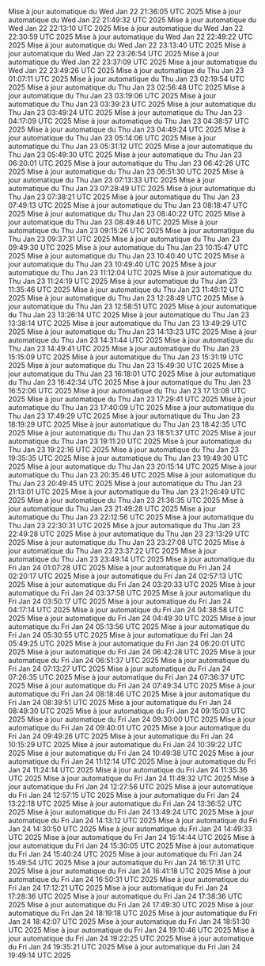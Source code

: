 Mise à jour automatique du Wed Jan 22 21:36:05 UTC 2025
Mise à jour automatique du Wed Jan 22 21:49:32 UTC 2025
Mise à jour automatique du Wed Jan 22 22:13:10 UTC 2025
Mise à jour automatique du Wed Jan 22 22:30:59 UTC 2025
Mise à jour automatique du Wed Jan 22 22:49:22 UTC 2025
Mise à jour automatique du Wed Jan 22 23:13:40 UTC 2025
Mise à jour automatique du Wed Jan 22 23:26:54 UTC 2025
Mise à jour automatique du Wed Jan 22 23:37:09 UTC 2025
Mise à jour automatique du Wed Jan 22 23:49:26 UTC 2025
Mise à jour automatique du Thu Jan 23 01:07:11 UTC 2025
Mise à jour automatique du Thu Jan 23 02:19:54 UTC 2025
Mise à jour automatique du Thu Jan 23 02:56:48 UTC 2025
Mise à jour automatique du Thu Jan 23 03:19:06 UTC 2025
Mise à jour automatique du Thu Jan 23 03:39:23 UTC 2025
Mise à jour automatique du Thu Jan 23 03:49:24 UTC 2025
Mise à jour automatique du Thu Jan 23 04:17:09 UTC 2025
Mise à jour automatique du Thu Jan 23 04:38:57 UTC 2025
Mise à jour automatique du Thu Jan 23 04:49:24 UTC 2025
Mise à jour automatique du Thu Jan 23 05:14:06 UTC 2025
Mise à jour automatique du Thu Jan 23 05:31:12 UTC 2025
Mise à jour automatique du Thu Jan 23 05:49:30 UTC 2025
Mise à jour automatique du Thu Jan 23 06:20:01 UTC 2025
Mise à jour automatique du Thu Jan 23 06:42:26 UTC 2025
Mise à jour automatique du Thu Jan 23 06:51:30 UTC 2025
Mise à jour automatique du Thu Jan 23 07:13:33 UTC 2025
Mise à jour automatique du Thu Jan 23 07:28:49 UTC 2025
Mise à jour automatique du Thu Jan 23 07:38:21 UTC 2025
Mise à jour automatique du Thu Jan 23 07:49:13 UTC 2025
Mise à jour automatique du Thu Jan 23 08:18:47 UTC 2025
Mise à jour automatique du Thu Jan 23 08:40:22 UTC 2025
Mise à jour automatique du Thu Jan 23 08:49:46 UTC 2025
Mise à jour automatique du Thu Jan 23 09:15:26 UTC 2025
Mise à jour automatique du Thu Jan 23 09:37:31 UTC 2025
Mise à jour automatique du Thu Jan 23 09:49:30 UTC 2025
Mise à jour automatique du Thu Jan 23 10:15:47 UTC 2025
Mise à jour automatique du Thu Jan 23 10:40:40 UTC 2025
Mise à jour automatique du Thu Jan 23 10:49:40 UTC 2025
Mise à jour automatique du Thu Jan 23 11:12:04 UTC 2025
Mise à jour automatique du Thu Jan 23 11:24:19 UTC 2025
Mise à jour automatique du Thu Jan 23 11:35:46 UTC 2025
Mise à jour automatique du Thu Jan 23 11:49:12 UTC 2025
Mise à jour automatique du Thu Jan 23 12:28:49 UTC 2025
Mise à jour automatique du Thu Jan 23 12:58:51 UTC 2025
Mise à jour automatique du Thu Jan 23 13:26:14 UTC 2025
Mise à jour automatique du Thu Jan 23 13:38:14 UTC 2025
Mise à jour automatique du Thu Jan 23 13:49:29 UTC 2025
Mise à jour automatique du Thu Jan 23 14:13:23 UTC 2025
Mise à jour automatique du Thu Jan 23 14:31:44 UTC 2025
Mise à jour automatique du Thu Jan 23 14:49:41 UTC 2025
Mise à jour automatique du Thu Jan 23 15:15:09 UTC 2025
Mise à jour automatique du Thu Jan 23 15:31:19 UTC 2025
Mise à jour automatique du Thu Jan 23 15:49:30 UTC 2025
Mise à jour automatique du Thu Jan 23 16:18:01 UTC 2025
Mise à jour automatique du Thu Jan 23 16:42:34 UTC 2025
Mise à jour automatique du Thu Jan 23 16:52:06 UTC 2025
Mise à jour automatique du Thu Jan 23 17:13:08 UTC 2025
Mise à jour automatique du Thu Jan 23 17:29:41 UTC 2025
Mise à jour automatique du Thu Jan 23 17:40:09 UTC 2025
Mise à jour automatique du Thu Jan 23 17:49:29 UTC 2025
Mise à jour automatique du Thu Jan 23 18:19:29 UTC 2025
Mise à jour automatique du Thu Jan 23 18:42:35 UTC 2025
Mise à jour automatique du Thu Jan 23 18:51:37 UTC 2025
Mise à jour automatique du Thu Jan 23 19:11:20 UTC 2025
Mise à jour automatique du Thu Jan 23 19:22:16 UTC 2025
Mise à jour automatique du Thu Jan 23 19:35:35 UTC 2025
Mise à jour automatique du Thu Jan 23 19:49:30 UTC 2025
Mise à jour automatique du Thu Jan 23 20:15:14 UTC 2025
Mise à jour automatique du Thu Jan 23 20:35:46 UTC 2025
Mise à jour automatique du Thu Jan 23 20:49:45 UTC 2025
Mise à jour automatique du Thu Jan 23 21:13:01 UTC 2025
Mise à jour automatique du Thu Jan 23 21:26:49 UTC 2025
Mise à jour automatique du Thu Jan 23 21:36:35 UTC 2025
Mise à jour automatique du Thu Jan 23 21:49:28 UTC 2025
Mise à jour automatique du Thu Jan 23 22:12:56 UTC 2025
Mise à jour automatique du Thu Jan 23 22:30:31 UTC 2025
Mise à jour automatique du Thu Jan 23 22:49:28 UTC 2025
Mise à jour automatique du Thu Jan 23 23:13:29 UTC 2025
Mise à jour automatique du Thu Jan 23 23:27:08 UTC 2025
Mise à jour automatique du Thu Jan 23 23:37:22 UTC 2025
Mise à jour automatique du Thu Jan 23 23:49:14 UTC 2025
Mise à jour automatique du Fri Jan 24 01:07:28 UTC 2025
Mise à jour automatique du Fri Jan 24 02:20:17 UTC 2025
Mise à jour automatique du Fri Jan 24 02:57:13 UTC 2025
Mise à jour automatique du Fri Jan 24 03:20:33 UTC 2025
Mise à jour automatique du Fri Jan 24 03:37:58 UTC 2025
Mise à jour automatique du Fri Jan 24 03:50:17 UTC 2025
Mise à jour automatique du Fri Jan 24 04:17:14 UTC 2025
Mise à jour automatique du Fri Jan 24 04:38:58 UTC 2025
Mise à jour automatique du Fri Jan 24 04:49:30 UTC 2025
Mise à jour automatique du Fri Jan 24 05:13:56 UTC 2025
Mise à jour automatique du Fri Jan 24 05:30:55 UTC 2025
Mise à jour automatique du Fri Jan 24 05:49:25 UTC 2025
Mise à jour automatique du Fri Jan 24 06:20:01 UTC 2025
Mise à jour automatique du Fri Jan 24 06:42:28 UTC 2025
Mise à jour automatique du Fri Jan 24 06:51:37 UTC 2025
Mise à jour automatique du Fri Jan 24 07:13:27 UTC 2025
Mise à jour automatique du Fri Jan 24 07:26:35 UTC 2025
Mise à jour automatique du Fri Jan 24 07:36:37 UTC 2025
Mise à jour automatique du Fri Jan 24 07:49:34 UTC 2025
Mise à jour automatique du Fri Jan 24 08:18:46 UTC 2025
Mise à jour automatique du Fri Jan 24 08:39:51 UTC 2025
Mise à jour automatique du Fri Jan 24 08:49:30 UTC 2025
Mise à jour automatique du Fri Jan 24 09:15:03 UTC 2025
Mise à jour automatique du Fri Jan 24 09:30:00 UTC 2025
Mise à jour automatique du Fri Jan 24 09:40:01 UTC 2025
Mise à jour automatique du Fri Jan 24 09:49:26 UTC 2025
Mise à jour automatique du Fri Jan 24 10:15:29 UTC 2025
Mise à jour automatique du Fri Jan 24 10:39:22 UTC 2025
Mise à jour automatique du Fri Jan 24 10:49:38 UTC 2025
Mise à jour automatique du Fri Jan 24 11:12:14 UTC 2025
Mise à jour automatique du Fri Jan 24 11:24:14 UTC 2025
Mise à jour automatique du Fri Jan 24 11:35:36 UTC 2025
Mise à jour automatique du Fri Jan 24 11:49:32 UTC 2025
Mise à jour automatique du Fri Jan 24 12:27:56 UTC 2025
Mise à jour automatique du Fri Jan 24 12:57:15 UTC 2025
Mise à jour automatique du Fri Jan 24 13:22:18 UTC 2025
Mise à jour automatique du Fri Jan 24 13:36:52 UTC 2025
Mise à jour automatique du Fri Jan 24 13:49:24 UTC 2025
Mise à jour automatique du Fri Jan 24 14:13:12 UTC 2025
Mise à jour automatique du Fri Jan 24 14:30:50 UTC 2025
Mise à jour automatique du Fri Jan 24 14:49:33 UTC 2025
Mise à jour automatique du Fri Jan 24 15:14:44 UTC 2025
Mise à jour automatique du Fri Jan 24 15:30:05 UTC 2025
Mise à jour automatique du Fri Jan 24 15:40:24 UTC 2025
Mise à jour automatique du Fri Jan 24 15:49:54 UTC 2025
Mise à jour automatique du Fri Jan 24 16:17:31 UTC 2025
Mise à jour automatique du Fri Jan 24 16:41:18 UTC 2025
Mise à jour automatique du Fri Jan 24 16:50:31 UTC 2025
Mise à jour automatique du Fri Jan 24 17:12:21 UTC 2025
Mise à jour automatique du Fri Jan 24 17:28:36 UTC 2025
Mise à jour automatique du Fri Jan 24 17:38:36 UTC 2025
Mise à jour automatique du Fri Jan 24 17:49:30 UTC 2025
Mise à jour automatique du Fri Jan 24 18:19:18 UTC 2025
Mise à jour automatique du Fri Jan 24 18:42:07 UTC 2025
Mise à jour automatique du Fri Jan 24 18:51:30 UTC 2025
Mise à jour automatique du Fri Jan 24 19:10:46 UTC 2025
Mise à jour automatique du Fri Jan 24 19:22:25 UTC 2025
Mise à jour automatique du Fri Jan 24 19:35:21 UTC 2025
Mise à jour automatique du Fri Jan 24 19:49:14 UTC 2025
